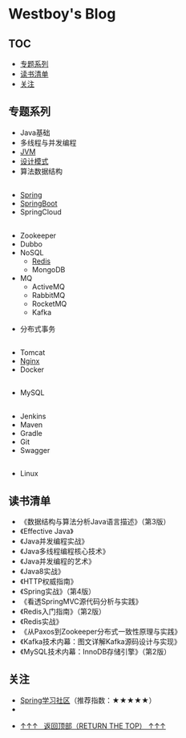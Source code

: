 # Westboy's Blog

## TOC
* [专题系列](#专题系列)
* [读书清单](#读书清单)
* [关注](#关注)


## 专题系列
* Java基础
* 多线程与并发编程
* [JVM](JVM/index.md)
* [设计模式](DesignPattern/index.md)
* 算法数据结构

##
* [Spring](Spring/index.md)
* [SpringBoot](SpringBoot/index.md)
* SpringCloud

##
* Zookeeper
* Dubbo
* NoSQL
    - [Redis](Redis/index.md)
    - MongoDB
* MQ
    - ActiveMQ
    - RabbitMQ
    - RocketMQ
    - Kafka
- 分布式事务

## 
* Tomcat
* [Nginx](Nginx/index.md)
* Docker

## 
* MySQL

##
* Jenkins
* Maven
* Gradle
* Git
* Swagger

##
* Linux

## 读书清单
* 《数据结构与算法分析Java语言描述》（第3版）
* 《Effective Java》
* 《Java并发编程实战》
* 《Java多线程编程核心技术》
* 《Java并发编程的艺术》
* 《Java8实战》
* 《HTTP权威指南》
* 《Spring实战》（第4版）
* 《看透SpringMVC源代码分析与实践》
* 《Redis入门指南》（第2版）
* 《Redis实战》
* 《从Paxos到Zookeeper分布式一致性原理与实践》
* 《Kafka技术内幕：图文详解Kafka源码设计与实现》
* 《MySQL技术内幕：InnoDB存储引擎》（第2版）

## 关注
* [Spring学习社区](http://www.spring4all.com/)（推荐指数：★★★★★）
* 

- [↑↑↑   返回顶部（RETURN THE TOP）  ↑↑↑](#专题系列)